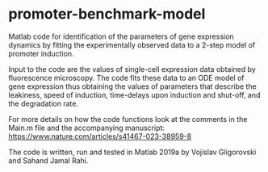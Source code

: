 # promoter-benchmark-model

Matlab code for identification of the parameters of gene expression dynamics by fitting the experimentally observed data to a 2-step model of promoter induction.

Input to the code are the values of single-cell expression data obtained by fluorescence microscopy.
The code fits these data to an ODE model of gene expression thus obtaining the values of parameters that describe the leakiness, speed of induction, time-delays upon induction and shut-off, and the degradation rate.

For more details on how the code functions look at the comments in the Main.m file and the accompanying manuscript: https://www.nature.com/articles/s41467-023-38959-8

The code is written, run and tested in Matlab 2019a by Vojislav Gligorovski and Sahand Jamal Rahi.
